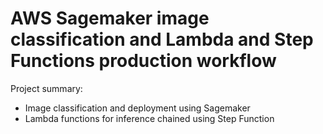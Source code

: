 # AWS Sagemaker image classification and Lambda and Step Functions production workflow

Project summary:
- Image classification and deployment using Sagemaker
- Lambda functions for inference chained using Step Function